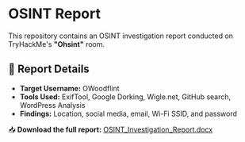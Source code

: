 # OSINT Report

This repository contains an OSINT investigation report conducted on TryHackMe's **"Ohsint"** room.

## 📄 Report Details
- **Target Username:** OWoodflint
- **Tools Used:** ExifTool, Google Dorking, Wigle.net, GitHub search, WordPress Analysis
- **Findings:** Location, social media, email, Wi-Fi SSID, and password

📥 **Download the full report:** [OSINT_Investigation_Report.docx](OSINT_Investigation_Report.docx)
